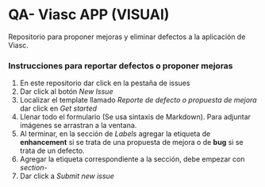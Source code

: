 # QA- Viasc APP (VISUAI)
Repositorio para proponer mejoras y eliminar defectos a la aplicación de Viasc.

### Instrucciones para reportar defectos o proponer mejoras

1. En este repositorio dar click en la pestaña de issues
1. Dar click al botón *New Issue*
1. Localizar el template llamado *Reporte de defecto o propuesta de mejora* dar click en *Get started*
1. Llenar todo el formulario (Se usa sintaxis de Markdown). Para adjuntar imágenes se arrastran a la ventana.
1. Al terminar, en la sección de *Labels* agregar la etiqueta de **enhancement** si se trata de una propuesta de mejora o de **bug** si se trata de un defecto.
1. Agregar la etiqueta correspondiente a la sección, debe empezar con *section-*
1. Dar click a *Submit new issue*

